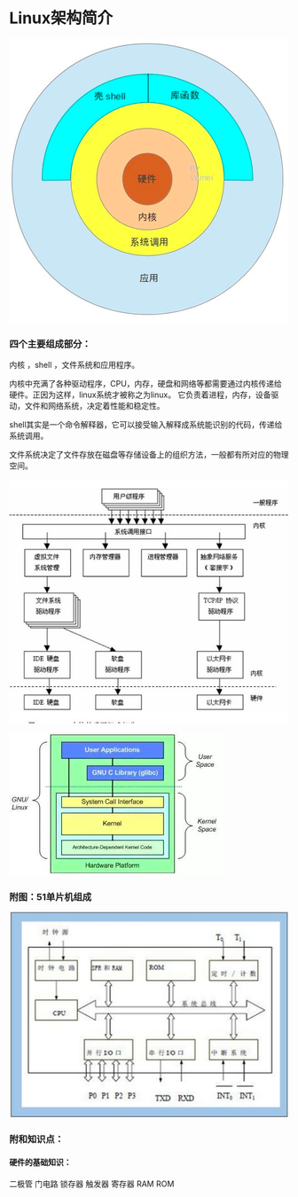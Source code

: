 # Linux架构简介
![架构图一](img.png)

### 四个主要组成部分：

内核 ，shell ，文件系统和应用程序。

内核中充满了各种驱动程序，CPU，内存，硬盘和网络等都需要通过内核传递给硬件。正因为这样，linux系统才被称之为linux。
它负责着进程，内存，设备驱动，文件和网络系统，决定着性能和稳定性。

shell其实是一个命令解释器，它可以接受输入解释成系统能识别的代码，传递给系统调用。

文件系统决定了文件存放在磁盘等存储设备上的组织方法，一般都有所对应的物理空间。

![架构图二](img_1.png)

![架构图四](img_2.png)
### 附图：51单片机组成
![51单片机组成](img_3.png)

### 附和知识点：
#### 硬件的基础知识：
二极管
门电路
锁存器
触发器
寄存器
RAM
ROM

